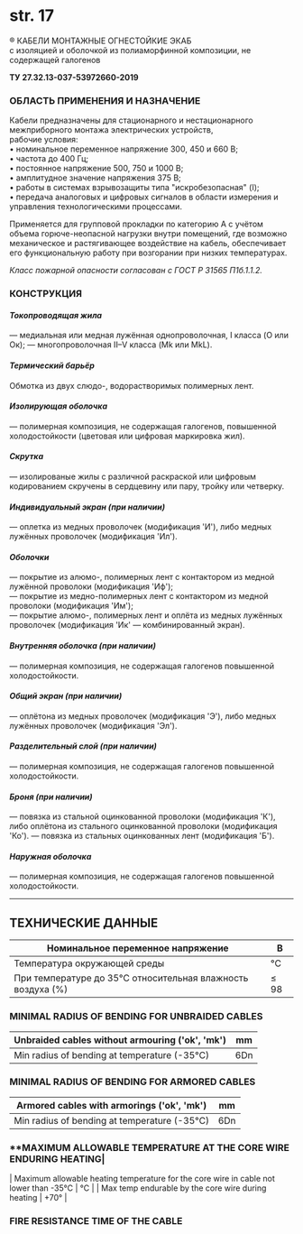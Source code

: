 # str. 17

® КАБЕЛИ МОНТАЖНЫЕ ОГНЕСТОЙКИЕ ЭКАБ  
с изоляцией и оболочкой из полиаморфинной композиции, не содержащей галогенов  

**ТУ 27.32.13-037-53972660-2019**

### ОБЛАСТЬ ПРИМЕНЕНИЯ И НАЗНАЧЕНИЕ  
Кабели предназначены для стационарного и нестационарного 
межприборного монтажа электрических устройств,   
рабочие условия:  
• номинальное переменное напряжение 300, 450 и 660 В;  
• частота до 400 Гц;  
• постоянное напряжение 500, 750 и 1000 В;  
• амплитудное значение напряжения 375 В;  
• работы в системах взрывозащиты типа "искробезопасная" (I);  
• передача аналоговых и цифровых сигналов в области измерения и управления технологическими процессами.

Применяется для групповой прокладки по категорию A с учётом объема горюче-неопасной нагрузки внутри помещений, где возможно механическое и растягивающее воздействие на кабель, обеспечивает его функциональную работу при возгорании при низких температурах. 

*Класс пожарной опасности согласован с ГОСТ Р 31565 П1б.1.1.2.*

### **КОНСТРУКЦИЯ**
#### *Токопроводящая жила*
— медиальная или медная лужённая однопроволочная, I класса (O или Oк);
— многопроволочная II–V класса (Mk или MkL).

#### *Термический барьёр*
Обмотка из двух слюдо-, водорастворимых полимерных лент.

#### *Изолирующая оболочка*
— полимерная композиция, не содержащая галогенов, повышенной холодостойкости (цветовая или цифровая маркировка жил).  

#### *Скрутка*
— изолированые жилы с различной раскраской или цифровым кодированием скручены в сердцевину или пару, тройку или четверку.

#### *Индивидуальный экран (при наличии)*
— оплетка из медных проволочек (модификация 'И'), либо медных лужённых проволочек (модификация 'Ил').

#### *Оболочки*
— покрытие из алюмо-, полимерных лент с контактором из медной лужённой проволоки (модификация 'Иф');  
— покрытие из медно-полимерных лент с контактором из медной проволоки (модификация 'Им');  
— покрытие алюмо-, полимерных лент и оплёта из медных лужённых проволочек (модификация 'Ик' — комбинированный экран).

#### *Внутренняя оболочка (при наличии)*
— полимерная композиция, не содержащая галогенов повышенной холодостойкости.

#### *Общий экран (при наличии)*
— оплётона из медных проволочек (модификация 'Э'), либо медных лужённых проволочек (модификация 'Эл').  

#### *Разделительный слой (при наличии)*
— полимерная композиция, не содержащая галогенов повышенной холодостойкости.

#### *Броня (при наличии)*
— повязка из стальной оцинкованной проволоки (модификация 'К'), либо оплётона из стального оцинкованной проволоки (модификация 'Ко').
— повязка из стальных оцинкованных лент (модификация 'Б').

#### *Наружная оболочка*
— полимерная композиция, не содержащая галогенов повышенной холодостойкости.

---

## **ТЕХНИЧЕСКИЕ ДАННЫЕ**
| Номинальное переменное напряжение | В |
| --- | --- |
| Температура окружающей среды | °C |
| При температуре до 35°C относительная влажность воздуха (%) | ≤ 98 |

### **MINIMAL RADIUS OF BENDING FOR UNBRAIDED CABLES**
| Unbraided cables without armouring ('ok', 'mk') | mm |
| --- | --- |
| Min radius of bending at temperature (-35°C) | 6Dn |

### **MINIMAL RADIUS OF BENDING FOR ARMORED CABLES**
| Armored cables with armorings ('ok', 'mk') | mm |
| --- | --- |
| Min radius of bending at temperature (-35°C) | 6Dn |

### **MAXIMUM ALLOWABLE TEMPERATURE AT THE CORE WIRE ENDURING HEATING|
| Maximum allowable heating temperature for the core wire in cable not lower than -35°C | °C |
| Max temp endurable by the core wire during heating | +70° |

### **FIRE RESISTANCE TIME OF THE CABLE**